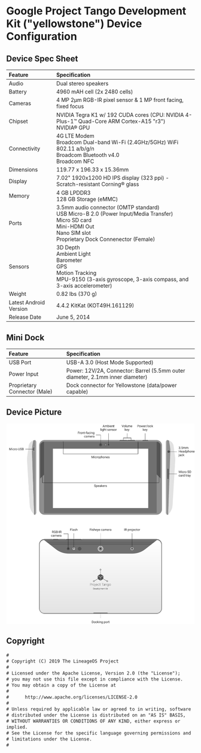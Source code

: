  # Google Project Tango Development Kit ("yellowstone") Device Configuration
 ## Device Spec Sheet
| Feature                 | Specification                                                                               |
| :---------------------- | :------------------------------------------------------------------------------------------ |
| Audio                   | Dual stereo speakers                                                                        |
| Battery                 | 4960 mAH cell (2x 2480 cells)                                                               |
| Cameras                 | 4 MP 2µm RGB-IR pixel sensor & 1 MP front facing, fixed focus                               |
| Chipset                 | NVIDIA Tegra K1 w/ 192 CUDA cores (CPU: NVIDIA 4-Plus-1™ Quad-Core ARM Cortex-A15 "r3")<br/>NVIDIA® GPU|
| Connectivity            | 4G LTE Modem<br/>Broadcom Dual-band Wi-Fi (2.4GHz/5GHz) WiFi 802.11 a/b/g/n<br/>Broadcom Bluetooth  v4.0<br/>Broadcom NFC                                                                                                   |
| Dimensions              | 119.77 x 196.33 x 15.36mm                                                                   |
| Display                 | 7.02" 1920x1200 HD IPS display (323 ppi) - Scratch-resistant Corning® glass                 |
| Memory                  | 4 GB LPDDR3<br/>128 GB Storage (eMMC)                                                       |
| Ports                   | 3.5mm audio connector (OMTP standard)<br/>USB Micro-B 2.0 (Power Input/Media Transfer)<br/>Micro SD card<br/>Mini-HDMI Out<br/>Nano SIM slot<br/>Proprietary Dock Connenector (Female)                                      |
| Sensors                 | 3D Depth<br/>Ambient Light<br/>Barometer<br/>GPS<br/>Motion Tracking<br/>MPU-9150 (3-axis gyroscope, 3-axis compass, and 3-axis accelerometer)                                                                                 |
| Weight                  | 0.82 lbs (370 g)                                                                            |
| Latest Android Version  | 4.4.2 KitKat (KOT49H.161129)                                                                |           
| Release Date            | June 5, 2014                                                                                |

## Mini Dock
| Feature                 | Specification                                                                               |
| :---------------------- | :------------------------------------------------------------------------------------------ |
| USB Port                | USB-A 3.0 (Host Mode Supported)                                                             |
| Power Input             | Power: 12V/2A, Connector: Barrel (5.5mm outer diameter, 2.1mm inner diameter)               |
| Proprietary Connector (Male)  | Dock connector for Yellowstone (data/power capable)                                   |



 ## Device Picture
![Google Project Tango Development Kit](https://raw.githubusercontent.com/wllmtrng/wllmtrng.github.io/images/Project_Tango/Project_Tango_Tablet_SDK_Specifications/tablet-hardware.png "Google Project Tango Development Kit")
 ## Copyright
 ```
#
# Copyright (C) 2019 The LineageOS Project
#
# Licensed under the Apache License, Version 2.0 (the "License");
# you may not use this file except in compliance with the License.
# You may obtain a copy of the License at
#
#      http://www.apache.org/licenses/LICENSE-2.0
#
# Unless required by applicable law or agreed to in writing, software
# distributed under the License is distributed on an "AS IS" BASIS,
# WITHOUT WARRANTIES OR CONDITIONS OF ANY KIND, either express or implied.
# See the License for the specific language governing permissions and
# limitations under the License.
#
```




